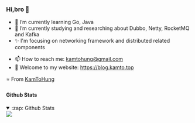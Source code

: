 
### Hi,bro 👋
- 🌱 I’m currently learning Go, Java
- 🌱 I’m currently studying and researching about Dubbo, Netty, RocketMQ and Kafka
- ✨ I'm focusing on networking framework and distributed related components
<!-- - 👯 I’m looking to collaborate on any open source RocketMQ Repo -->
<!-- - 💬 Ask me about Java -->
- 📫 How to reach me: kamtohung@gmail.com
- 💬 Welcome to my website: https://blog.kamto.top

⭐️ From [KamToHung](https://github.com/KamToHung)



#### Github Stats
<details open>
  <summary>:zap: Github Stats</summary>
  <img src="https://github-readme-stats.vercel.app/api?username=KamToHung&show_icons=true&theme=buefy"/>
</details>


<!--
<details open>
  <summary>:zap: Most repositories</summary>
  <a href="https://github.com/KamToHung/kit-test">
    <img align="center" src="https://github-readme-stats.vercel.app/api/pin/?username=KamToHung&repo=kit-test" />
  </a>
</details>
-->



<!--
<details open>
  <summary>:zap: Most Used Languages</summary>
  <img src="https://github-readme-stats.vercel.app/api/top-langs/?username=KamToHung&theme=buefy&langs_count=8"/>
</details>
-->




























<!--
**KamToHung/KamToHung** is a ✨ _special_ ✨ repository because its `README.md` (this file) appears on your GitHub profile.

Here are some ideas to get you started:

- 🔭 I’m currently working on ...
- 🌱 I’m currently learning ...
- 👯 I’m looking to collaborate on ...
- 🤔 I’m looking for help with ...
- 💬 Ask me about ...
- 📫 How to reach me: ...
- 😄 Pronouns: ...
- ⚡ Fun fact: ...
--!>
